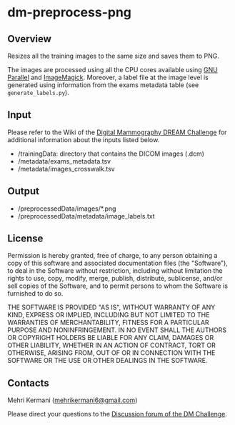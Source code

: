 # dm-preprocess-png
## Overview
Resizes all the training images to the same size and saves them to PNG.

The images are processed using all the CPU cores available using [GNU Parallel](https://www.gnu.org/software/parallel/) and [ImageMagick](http://www.imagemagick.org/script/index.php). Moreover, a label file at the image level is generated using information from the exams metadata table (see `generate_labels.py`).

## Input
Please refer to the Wiki of the [Digital Mammography DREAM Challenge](https://www.synapse.org/#!Synapse:syn4224222) for additional information about the inputs listed below. 

- /trainingData: directory that contains the DICOM images (.dcm)
- /metadata/exams\_metadata.tsv
- /metadata/images\_crosswalk.tsv

## Output
- /preprocessedData/images/*.png
- /preprocessedData/metadata/image_labels.txt

## License
Permission is hereby granted, free of charge, to any person obtaining a copy of this software and associated documentation files (the "Software"), to deal in the Software without restriction, including without limitation the rights to use, copy, modify, merge, publish, distribute, sublicense, and/or sell copies of the Software, and to permit persons to whom the Software is furnished to do so.

THE SOFTWARE IS PROVIDED "AS IS", WITHOUT WARRANTY OF ANY KIND, EXPRESS OR IMPLIED, INCLUDING BUT NOT LIMITED TO THE WARRANTIES OF MERCHANTABILITY, FITNESS FOR A PARTICULAR PURPOSE AND NONINFRINGEMENT. IN NO EVENT SHALL THE AUTHORS OR COPYRIGHT HOLDERS BE LIABLE FOR ANY CLAIM, DAMAGES OR OTHER LIABILITY, WHETHER IN AN ACTION OF CONTRACT, TORT OR OTHERWISE, ARISING FROM, OUT OF OR IN CONNECTION WITH THE SOFTWARE OR THE USE OR OTHER DEALINGS IN THE SOFTWARE.

## Contacts
Mehri Kermani (mehrikermani6@gmail.com)

Please direct your questions to the [Discussion forum of the DM Challenge](https://www.synapse.org/#!Synapse:syn4224222/discussion/default).
